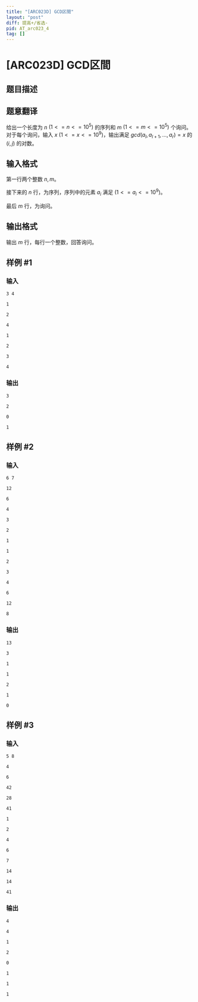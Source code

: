 ```yaml
---
title: "[ARC023D] GCD区間"
layout: "post"
diff: 提高+/省选-
pid: AT_arc023_4
tag: []
---
```


# [ARC023D] GCD区間

## 题目描述

## 题意翻译

给出一个长度为 $n$ $(1<=n<=10^{5})$ 的序列和 $m$ $(1<=m<=10^{5})$ 个询问。对于每个询问，输入 $x$ $(1<=x<=10^{9})$，输出满足 $gcd(a_l,a_{l+1},...,a_r)=x$ 的 $(i,j)$ 的对数。

## 输入格式

第一行两个整数 $n,m$。

接下来的 $n$ 行，为序列，序列中的元素 $a_i$ 满足 $(1<=a_i<=10^{9})$。

最后 $m$ 行，为询问。

## 输出格式

输出 $m$ 行，每行一个整数，回答询问。

## 样例 #1

### 输入

```
3 4
1
2
4
1
2
3
4
```

### 输出

```
3
2
0
1
```

## 样例 #2

### 输入

```
6 7
12
6
4
3
2
1
1
2
3
4
6
12
8
```

### 输出

```
13
3
1
1
2
1
0
```

## 样例 #3

### 输入

```
5 8
4
6
42
28
41
1
2
4
6
7
14
14
41
```

### 输出

```
4
4
1
2
0
1
1
1
```

